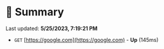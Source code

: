 # 📖 Summary
Last updated: **5/25/2023, 7:19:21 PM**

- `GET` [https://google.com](https://google.com) - **Up** (145ms)

